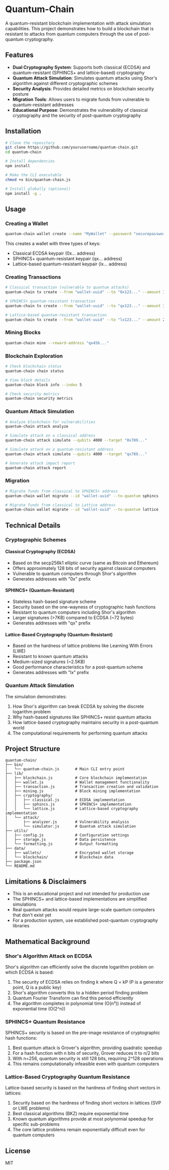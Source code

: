 # Quantum-Chain

A quantum-resistant blockchain implementation with attack simulation capabilities. This project demonstrates how to build a blockchain that is resistant to attacks from quantum computers through the use of post-quantum cryptography.

## Features

- **Dual Cryptography System**: Supports both classical (ECDSA) and quantum-resistant (SPHINCS+ and lattice-based) cryptography
- **Quantum Attack Simulation**: Simulates quantum attacks using Shor's algorithm against different cryptographic schemes
- **Security Analysis**: Provides detailed metrics on blockchain security posture
- **Migration Tools**: Allows users to migrate funds from vulnerable to quantum-resistant addresses
- **Educational Purpose**: Demonstrates the vulnerability of classical cryptography and the security of post-quantum cryptography

## Installation

```bash
# Clone the repository
git clone https://github.com/yourusername/quantum-chain.git
cd quantum-chain

# Install dependencies
npm install

# Make the CLI executable
chmod +x bin/quantum-chain.js

# Install globally (optional)
npm install -g .
```

## Usage

### Creating a Wallet

```bash
quantum-chain wallet create --name "MyWallet" --password "securepassword"
```

This creates a wallet with three types of keys:
- Classical ECDSA keypair (0x... address)
- SPHINCS+ quantum-resistant keypair (qx... address)
- Lattice-based quantum-resistant keypair (lx... address)

### Creating Transactions

```bash
# Classical transaction (vulnerable to quantum attacks)
quantum-chain tx create --from "wallet-uuid" --to "0x123..." --amount 10 --type classical

# SPHINCS+ quantum-resistant transaction
quantum-chain tx create --from "wallet-uuid" --to "qx123..." --amount 15 --type sphincs

# Lattice-based quantum-resistant transaction
quantum-chain tx create --from "wallet-uuid" --to "lx123..." --amount 20 --type lattice
```

### Mining Blocks

```bash
quantum-chain mine --reward-address "qx456..."
```

### Blockchain Exploration

```bash
# Check blockchain status
quantum-chain chain status

# View block details
quantum-chain block info --index 5

# Check security metrics
quantum-chain security metrics
```

### Quantum Attack Simulation

```bash
# Analyze blockchain for vulnerabilities
quantum-chain attack analyze

# Simulate attack on a classical address
quantum-chain attack simulate --qubits 4000 --target "0x789..."

# Simulate attack on a quantum-resistant address
quantum-chain attack simulate --qubits 4000 --target "qx789..."

# Generate attack impact report
quantum-chain attack report
```

### Migration

```bash
# Migrate funds from classical to SPHINCS+ address
quantum-chain wallet migrate --id "wallet-uuid" --to-quantum sphincs

# Migrate funds from classical to Lattice address
quantum-chain wallet migrate --id "wallet-uuid" --to-quantum lattice
```

## Technical Details

### Cryptographic Schemes

#### Classical Cryptography (ECDSA)

- Based on the secp256k1 elliptic curve (same as Bitcoin and Ethereum)
- Offers approximately 128 bits of security against classical computers
- Vulnerable to quantum computers through Shor's algorithm
- Generates addresses with "0x" prefix

#### SPHINCS+ (Quantum-Resistant)

- Stateless hash-based signature scheme
- Security based on the one-wayness of cryptographic hash functions
- Resistant to quantum computers including Shor's algorithm
- Larger signatures (>7KB) compared to ECDSA (~72 bytes)
- Generates addresses with "qx" prefix

#### Lattice-Based Cryptography (Quantum-Resistant)

- Based on the hardness of lattice problems like Learning With Errors (LWE)
- Resistant to known quantum attacks
- Medium-sized signatures (~2.5KB)
- Good performance characteristics for a post-quantum scheme
- Generates addresses with "lx" prefix

### Quantum Attack Simulation

The simulation demonstrates:

1. How Shor's algorithm can break ECDSA by solving the discrete logarithm problem
2. Why hash-based signatures like SPHINCS+ resist quantum attacks
3. How lattice-based cryptography maintains security in a post-quantum world
4. The computational requirements for performing quantum attacks

## Project Structure

```
quantum-chain/
├── bin/
│   └── quantum-chain.js       # Main CLI entry point
├── lib/
│   ├── blockchain.js          # Core blockchain implementation
│   ├── wallet.js              # Wallet management functionality
│   ├── transaction.js         # Transaction creation and validation
│   ├── mining.js              # Block mining implementation
│   ├── cryptography/
│   │   ├── classical.js       # ECDSA implementation
│   │   ├── sphincs.js         # SPHINCS+ implementation
│   │   └── lattice.js         # Lattice-based cryptography implementation
│   └── attack/
│       ├── analyzer.js        # Vulnerability analysis
│       └── simulator.js       # Quantum attack simulation
├── utils/
│   ├── config.js              # Configuration settings
│   ├── storage.js             # Data persistence
│   └── formatting.js          # Output formatting
├── data/
│   ├── wallets/               # Encrypted wallet storage
│   └── blockchain/            # Blockchain data
├── package.json
└── README.md
```

## Limitations & Disclaimers

- This is an educational project and not intended for production use
- The SPHINCS+ and lattice-based implementations are simplified simulations
- Real quantum attacks would require large-scale quantum computers that don't exist yet
- For a production system, use established post-quantum cryptography libraries

## Mathematical Background

### Shor's Algorithm Attack on ECDSA

Shor's algorithm can efficiently solve the discrete logarithm problem on which ECDSA is based:

1. The security of ECDSA relies on finding k where Q = kP (P is a generator point, Q is a public key)
2. Shor's algorithm converts this to a hidden period finding problem
3. Quantum Fourier Transform can find this period efficiently
4. The algorithm completes in polynomial time (O(n³)) instead of exponential time (O(2^n))

### SPHINCS+ Quantum Resistance

SPHINCS+ security is based on the pre-image resistance of cryptographic hash functions:

1. Best quantum attack is Grover's algorithm, providing quadratic speedup
2. For a hash function with n bits of security, Grover reduces it to n/2 bits
3. With n=256, quantum security is still 128 bits, requiring 2^128 operations
4. This remains computationally infeasible even with quantum computers

### Lattice-Based Cryptography Quantum Resistance

Lattice-based security is based on the hardness of finding short vectors in lattices:

1. Security based on the hardness of finding short vectors in lattices (SVP or LWE problems)
2. Best classical algorithms (BKZ) require exponential time
3. Known quantum algorithms provide at most polynomial speedup for specific sub-problems
4. The core lattice problems remain exponentially difficult even for quantum computers

## License

MIT
